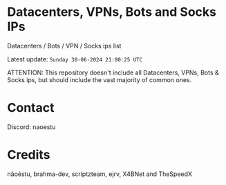 # Datacenters, VPNs, Bots and Socks IPs
 
Datacenters / Bots / VPN / Socks ips list

Latest update: `Sunday 30-06-2024 21:00:25 UTC` 

ATTENTION: This repository doesn't include all Datacenters, VPNs, Bots & Socks ips, 
but should include the vast majority of common ones.

# Contact
Discord: naoestu

# Credits
nãoéstu, brahma-dev, scriptzteam, ejrv, X4BNet and TheSpeedX
